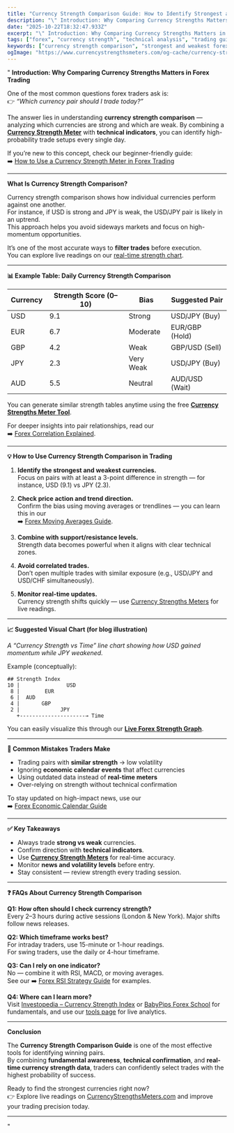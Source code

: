 ```yaml
---
title: "Currency Strength Comparison Guide: How to Identify Strongest and Weakest Forex Pairs"
description: "\" Introduction: Why Comparing Currency Strengths Matters in Forex Trading One of the most common questions forex traders ask is: 👉 *“Which curre..."
date: "2025-10-22T18:32:47.933Z"
excerpt: "\" Introduction: Why Comparing Currency Strengths Matters in Forex Trading One of the most common questions forex traders ask is: 👉 *“Which currency pair should I trade today?”* The answer lies in understanding currency strength comparison — analyzing which currencies are strong and which are weak. By combining a [Currency..."
tags: ["forex", "currency strength", "technical analysis", "trading guide", "forex indicators"]
keywords: ["currency strength comparison", "strongest and weakest forex pairs", "forex market analysis", "currency correlation chart", "how to read currency strength meter", "forex indicator guide", "currency strength trading strategy"]
ogImage: "https://www.currencystrengthsmeters.com/og-cache/currency-strength-comparison-guide-how-to-identify-strongest-and-weakest-forex-pairs.jpg"
---
```

"
**Introduction: Why Comparing Currency Strengths Matters in Forex Trading**

One of the most common questions forex traders ask is:  
👉 *“Which currency pair should I trade today?”*  

The answer lies in understanding **currency strength comparison** — analyzing which currencies are strong and which are weak. By combining a **[Currency Strength Meter](https://www.currencystrengthsmeters.com)** with **technical indicators**, you can identify high-probability trade setups every single day.

If you’re new to this concept, check our beginner-friendly guide:  
➡️ [How to Use a Currency Strength Meter in Forex Trading](https://www.currencystrengthsmeters.com/blog/use-currency-strength-meter)

---

**What Is Currency Strength Comparison?**

Currency strength comparison shows how individual currencies perform against one another.  
For instance, if USD is strong and JPY is weak, the USD/JPY pair is likely in an uptrend.  
This approach helps you avoid sideways markets and focus on high-momentum opportunities.

It’s one of the most accurate ways to **filter trades** before execution.  
You can explore live readings on our [real-time strength chart](https://www.currencystrengthsmeters.com/).

---

**📊 Example Table: Daily Currency Strength Comparison**

| Currency | Strength Score (0–10) | Bias       | Suggested Pair     |
|-----------|------------------------|------------|--------------------|
| USD       | 9.1                    | Strong     | USD/JPY (Buy)      |
| EUR       | 6.7                    | Moderate   | EUR/GBP (Hold)     |
| GBP       | 4.2                    | Weak       | GBP/USD (Sell)     |
| JPY       | 2.3                    | Very Weak  | USD/JPY (Buy)      |
| AUD       | 5.5                    | Neutral    | AUD/USD (Wait)     |

You can generate similar strength tables anytime using the free **[Currency Strengths Meter Tool](https://www.currencystrengthsmeters.com)**.

For deeper insights into pair relationships, read our  
➡️ [Forex Correlation Explained](https://www.currencystrengthsmeters.com/blog/currency-correlation-chart-explained).

---

**💡 How to Use Currency Strength Comparison in Trading**

1. **Identify the strongest and weakest currencies.**  
   Focus on pairs with at least a 3-point difference in strength — for instance, USD (9.1) vs JPY (2.3).

2. **Check price action and trend direction.**  
   Confirm the bias using moving averages or trendlines — you can learn this in our  
   ➡️ [Forex Moving Averages Guide](https://www.currencystrengthsmeters.com/blog/forex-moving-averages-guide).

3. **Combine with support/resistance levels.**  
   Strength data becomes powerful when it aligns with clear technical zones.

4. **Avoid correlated trades.**  
   Don’t open multiple trades with similar exposure (e.g., USD/JPY and USD/CHF simultaneously).

5. **Monitor real-time updates.**  
   Currency strength shifts quickly — use [Currency Strengths Meters](https://www.currencystrengthsmeters.com) for live readings.

---

**📈 Suggested Visual Chart (for blog illustration)**

_A “Currency Strength vs Time” line chart showing how USD gained momentum while JPY weakened._

Example (conceptually):
```text
## Strength Index
10 |               USD
 8 |        EUR
 6 |  AUD
 4 |       GBP
 2 |             JPY
   +---------------------→ Time
```

You can easily visualize this through our **[Live Forex Strength Graph](https://www.currencystrengthsmeters.com)**.

---

**🧠 Common Mistakes Traders Make**

- Trading pairs with **similar strength** → low volatility  
- Ignoring **economic calendar events** that affect currencies  
- Using outdated data instead of **real-time meters**  
- Over-relying on strength without technical confirmation

To stay updated on high-impact news, use our  
➡️ [Forex Economic Calendar Guide](https://www.currencystrengthsmeters.com/blog/forex-economic-calendar-guide)

---

**✅ Key Takeaways**

- Always trade **strong vs weak** currencies.  
- Confirm direction with **technical indicators**.  
- Use **[Currency Strength Meters](https://www.currencystrengthsmeters.com)** for real-time accuracy.  
- Monitor **news and volatility levels** before entry.  
- Stay consistent — review strength every trading session.

---

**❓ FAQs About Currency Strength Comparison**

**Q1: How often should I check currency strength?**  
Every 2–3 hours during active sessions (London & New York). Major shifts follow news releases.

**Q2: Which timeframe works best?**  
For intraday traders, use 15-minute or 1-hour readings.  
For swing traders, use the daily or 4-hour timeframe.

**Q3: Can I rely on one indicator?**  
No — combine it with RSI, MACD, or moving averages.  
See our ➡️ [Forex RSI Strategy Guide](https://www.currencystrengthsmeters.com/blog/forex-rsi-strategy) for examples.

**Q4: Where can I learn more?**  
Visit [Investopedia – Currency Strength Index](https://www.investopedia.com/) or [BabyPips Forex School](https://www.babypips.com/) for fundamentals, and use our [tools page](https://www.currencystrengthsmeters.com/tools) for live analytics.

---

**Conclusion**

The **Currency Strength Comparison Guide** is one of the most effective tools for identifying winning pairs.  
By combining **fundamental awareness**, **technical confirmation**, and **real-time currency strength data**, traders can confidently select trades with the highest probability of success.

Ready to find the strongest currencies right now?  
👉 Explore live readings on [CurrencyStrengthsMeters.com](https://www.currencystrengthsmeters.com) and improve your trading precision today.

---
"
